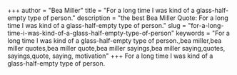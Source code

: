 +++
author = "Bea Miller"
title = "For a long time I was kind of a glass-half-empty type of person."
description = "the best Bea Miller Quote: For a long time I was kind of a glass-half-empty type of person."
slug = "for-a-long-time-i-was-kind-of-a-glass-half-empty-type-of-person"
keywords = "For a long time I was kind of a glass-half-empty type of person.,bea miller,bea miller quotes,bea miller quote,bea miller sayings,bea miller saying,quotes, sayings,quote, saying, motivation"
+++
For a long time I was kind of a glass-half-empty type of person.
